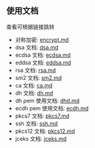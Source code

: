 ## 使用文档

查看可根据链接跳转

* 对称加密: [encrypt.md](encrypt.md)
* dsa 文档: [dsa.md](dsa.md)
* ecdsa 文档: [ecdsa.md](ecdsa.md)
* eddsa 文档: [eddsa.md](eddsa.md)
* rsa 文档: [rsa.md](rsa.md)
* sm2 文档: [sm2.md](sm2.md)
* ca 文档: [ca.md](ca.md)
* dh 文档: [dh.md](dh.md)
* dh pem 使用文档: [dhd.md](dhd.md)
* ecdh pem 使用文档: [ecdh.md](ecdh.md)
* pkcs7 文档: [pkcs7.md](pkcs7.md)
* ssh 文档: [ssh.md](ssh.md)
* pkcs12 文档: [pkcs12.md](pkcs12.md)
* jceks 文档: [jceks.md](jceks.md)



